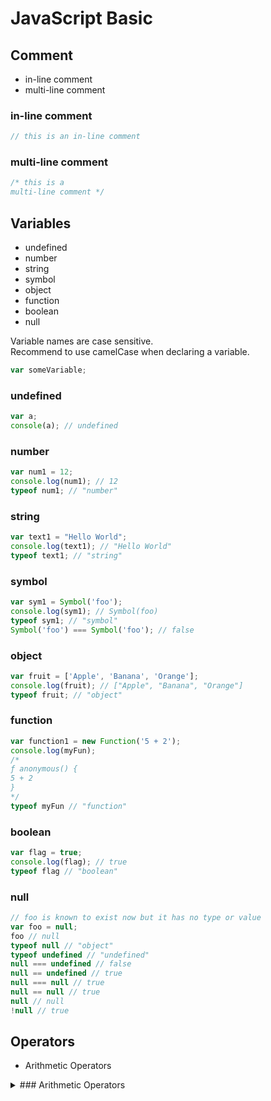 # JavaScript Basic

## Comment
* in-line comment
* multi-line comment 

### in-line comment
```javascript
// this is an in-line comment
```

### multi-line comment
```javascript
/* this is a
multi-line comment */
```

## Variables
* undefined
* number
* string
* symbol
* object
* function
* boolean
* null

Variable names are case sensitive. \
Recommend to use camelCase when declaring a variable.

```javascript
var someVariable;
```

### undefined
```javascript
var a;
console(a); // undefined
```

### number
```javascript
var num1 = 12;
console.log(num1); // 12
typeof num1; // "number"
```

### string
```javascript
var text1 = "Hello World";
console.log(text1); // "Hello World"
typeof text1; // "string"
```

### symbol
```javascript
var sym1 = Symbol('foo');
console.log(sym1); // Symbol(foo)
typeof sym1; // "symbol"
Symbol('foo') === Symbol('foo'); // false
```

### object
```javascript
var fruit = ['Apple', 'Banana', 'Orange'];
console.log(fruit); // ["Apple", "Banana", "Orange"]
typeof fruit; // "object"
```

### function
```javascript
var function1 = new Function('5 + 2');
console.log(myFun);
/*
ƒ anonymous() {
5 + 2
}
*/
typeof myFun // "function"
```

### boolean
```javascript
var flag = true;
console.log(flag); // true
typeof flag // "boolean"
```

### null
```javascript
// foo is known to exist now but it has no type or value
var foo = null;
foo // null
typeof null // "object"
typeof undefined // "undefined"
null === undefined // false
null == undefined // true
null === null // true
null == null // true
null // null
!null // true
```

## Operators
* Arithmetic Operators

<details>
<summary>### Arithmetic Operators</summary>
* Addition
* Subtraction
* Multiplication
* Division
* Reminder
* Exponentiation

#### Addition
```javascript
// Number + Number -> addition
var num1 = 1;
var num2 = 2;
console.log(num1 + num2); // 3

// Boolean + Number -> addition
var num1 = true;
var num2 = 1;
console.log(num1 + num2); // 2

// Boolean + Bollean -> addition
var num1 = true;
var num2 = true;
console.log(num1 + num2); // 2

// Number + String -> concatenation
var num1 = 3;
var string1 = "people";
console.log(num1 + string1); // 3people

// String + Boolean -> concatenation
var string1 = "foo";
var bool1 = true;
console.log(string1 + bool1); // footrue

// String + String -> concatenation
var string1 = "foo";
var string2 = "bar";
console.log(string1 + string2); // foobar
```

#### Subtraction
```javascript
// Number - Number -> Subtraction
var num1 = 2;
var num2 = 1;
console.log(num1 - num2); // 1

// String - Number -> NaN
var string1 = "Hello";
var num1 = 3;
console.log(string1 - num1); // NaN
typeof (string1 - num1); // "number"
```

#### Multiplication
```javascript
// Number * Number
var num1 = 2;
var num2 = 3;
console.log(num1 * num2); // 6

// Infinity * 0 -> NaN
var num1 = Infinity;
var num2 = 0;
console.log(num1 * num2); // NaN

// Infinity * Infinity -> Infinity
var num1 = Infinity;
var num2 = Infinity;
console.log(num1 * num2); // Infinity

// String * Number -> NaN
var string1 = "foo";
var num1 = 2;
console.log(string1 * num1); // NaN
```

#### Division
```javascript
// Number / Number
var num1 = 3;
var num2 = 2;
console.log(num1 / num2); // 1.5

// Number / 0 -> Inifinity
var num1 = 1;
var num2 = 0;
console.log(num1 / num2); // Infinity

// -Number / 0 -> -Inifinity
var num1 = -1;
var num2 = 0;
console.log(num1 / num2); // -Infinity

// Number / -0 -> -Inifinity
var num1 = 1;
var num2 = -0;
console.log(num1 / num2); // -Infinity

// 0 / 0 -> NaN
var num1 = 0;
var num2 = 0;
console.log(num1 / num2); // NaN
typeof(num1 / num2); // "number"
```

#### Reminder
```javascript

```

#### Exponentiation
```javascript

```
</details>